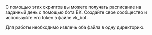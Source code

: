 С помощью этих скриптов вы можете получать расписание на заданный день с помощью бота ВК.
Создайте свое сообщество и используйте его token в файле vk_bot.

Для работы необходимо извлечь оба файла в одну директорию.
